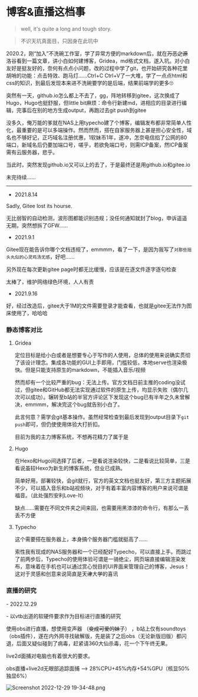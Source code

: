 # 博客&直播这档事


> well, it's quite a long and tough story.

> 不识天坑真面目，只因身在此坑中



2020.2，刚“加入”不洗碗工作室，学了异常方便的markdown后，就在~~万恶之源~~洛谷看到一篇文章，讲小白如何建博客，Gridea，md格式文档，遂入坑。对小白友好是挺友好的，奈何有点点小问题，改的过程中学了git，也开始研究各种花里胡哨的功能：点击特效、跑马灯……Ctrl+C Ctrl+V了一大堆，学了一点点html和css的知识，到最后发现本来进不洗碗要学的是后端，结果前端学的更多🙄

突然有一天，github.io怎么都上不去了，gg，阵地转移到gitee，这次换成了Hugo，Hugo也挺舒服，但little bit麻烦：命令行新建md，进相应的目录进行编辑，完事后在别的地方生成output，再跑过去git push到gitee

没多久，俺万能的爹就在NAS上用typecho建了个博客，编辑发布都非常简单人性化，最重要的是可以多端操作。然而然而，搭在自家服务器上甚是担心安全性，域名也不够好记，正巧域名注册优惠，1软妹币1年，遂冲，怎奈电信掐了公网的80端口，新域名后仍要加端口号，嗟乎，若欲免端口号，则需ICP备案，然ICP备案需有云服务器，悲乎。

当此时，突然发现github.io又可以上的去了，于是最终还是用github.io和gitee.io

未完待续……



---



- 2021.8.14

Sadly, Gitee lost its hourse.

无比弱智的自动检测，波形图都能识别违规；没任何通知就封了blog，申诉遥遥无期，突然想拆了GFW……



- 2021.9.1

Gitee现在能告诉你哪个文档违规了，emmmm，看了一下，是因为我写了`对那些摇头丸似的心灵鸡汤无感`，好吧……

另外现在每次更新gitee page时都无比缓慢，应该是在逐文件逐字逐句检查

太棒了，维护网络绿色环境，人人有责



- 2021.9.16  

好，经过改造后，gitee大于1M的文件需要登录才能查看，也就是gitee无法作为图床使用了，哈哈哈





### 静态博客对比

1. Gridea

   定位目标是给小白或者是想要专心于写作的人使用，总体的使用来说确实贯彻了该设计理念。集成各功能的GUI上手即用，门槛较低，本地serve也渲染极快。但是只能支持原生的markdown，不能插入音乐/视频

   然而却有一个比较严重的bug：无法上传。官方文档日前主推的coding没试过，但gitee和GitHub都无法实现通过软件的原生上传，均显示失败（偶尔几次可以成功）。辗转至b站的半官方评论区下发现这个bug已有半年之久未曾解决，emmmm，解决完这个bug就告别小白了。

   此言何意？需学会git基本操作。虽然经常检查到最后发现到output目录下`git push`即可，但仍使使用体验大打折扣。

   目前为我的主力博客系统，不想再花精力了属于是



2. Hugo

   在Hexo和Hugo间选择了后者，一是看说渲染较快，二是看说比较简单，三是看说虽较Hexo为新生的博客系统，但业已成熟。

   简单好用，部署较快，会git就行，官方的英文文档也挺友好，第三方主题拓展不少，可以插入音乐和b站视频块，对于有着丰富内容博客的用户来说可谓是福音。（此处强烈安利Love-It）

   缺点……需要在不同文件夹之间来回，也需要用黑漆漆的命令行，有那么一丢丢不方便



3. Typecho

   这个需要搭在服务器上，本身搞个服务器门槛就挺高了……

   索性我有现成的NAS服务器和一个已经配好Typecho，可以直接上手。而跳过了前两步后，Typecho的使用体验可谓是一骑绝尘，网页端直接编辑渲染发布，意味着在手机也可以通过赏心悦目的UI界面来管理自己的博客，Jesus！这对于灵感和创意来说简直是天~~津~~大~~学~~的喜讯





### 直播的研究



\- 2022.12.29

\- 以vtb出道的软硬件要求作为目标进行直播的研究



使用obs进行直播，想使用变声器 （~~变成可爱的妹子~~） ，b站上仅有soundtoys（obs插件），遂在内外网寻找破解版，先是装了之后obs（无论新版旧版）都闪退，后面又疑似碰到了病毒，赶紧请360大仙杀毒，花一个下午终无果。

live2d面捕对电脑也有着很大的要求。

obs直播+live2d无眼部追踪面捕 ——> 28%CPU+45%内存+54%GPU（核显50%独显6%）

![Screenshot 2022-12-29 19-34-48.png](https://s2.loli.net/2022/12/29/jFXdYLiEWqugRMs.png)
